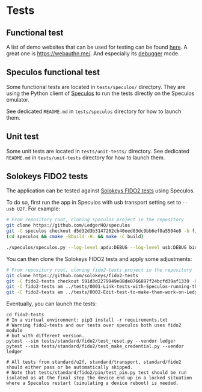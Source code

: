 # Tests

## Functional test

A list of demo websites that can be used for testing can be found [here](https://github.com/herrjemand/awesome-webauthn#demos).
A great one is https://webauthn.me/. And especially its [debugger](https://webauthn.me/debugger) mode.


## Speculos functional test

Some functional tests are located in `tests/speculos/` directory.
They are using the Python client of [Speculos](https://github.com/LedgerHQ/speculos) to run the tests directly on the Speculos emulator.

See dedicated `README.md` in `tests/speculos` directory for how to launch them.


## Unit test

Some unit tests are located in `tests/unit-tests/` directory.
See dedicated `README.md` in `tests/unit-tests` directory for how to launch them.


## Solokeys FIDO2 tests

The application can be tested against [Solokeys FIDO2 tests](https://github.com/solokeys/fido2-tests) using Speculos.

To do so, first run the app in Speculos with usb transport setting set to `--usb U2F`.
For example:
```sh
# From repository root, cloning speculos project in the repository
git clone https://github.com/LedgerHQ/speculos
git -C speculos checkout d5d32d3b3147262cb40eed83dc9bb6ef0a5504e8 -b fido2-app
(cd speculos && cmake -Bbuild -H. && make -C build)

./speculos/speculos.py --log-level apdu:DEBUG --log-level usb:DEBUG bin/app.elf --usb U2F
```

You can then clone the Solokeys FIDO2 tests and apply some adjustments:
```sh
# From repository root, cloning fido2-tests project in the repository
git clone https://github.com/solokeys/fido2-tests
git -C fido2-tests checkout 591d3d2279949e08de0766897f24bcfd39af1339 -b fido2-app
git -C fido2-tests am ../tests/0001-Link-tests-with-Speculos-running-the-FIDO2-applicati.patch
git -C fido2-tests am ../tests/0002-Edit-test-to-make-them-work-on-Ledger-fido2-app.patch
```


Eventually, you can launch the tests:
```
cd fido2-tests
# In a virtual environment: pip3 install -r requirements.txt
# Warning fido2-tests and our tests over speculos both uses fido2 module
# but with different version.
pytest --sim tests/standard/fido2/test_reset.py --vendor ledger
pytest --sim tests/standard/fido2/test_make_credential.py --vendor ledger

# All tests from standard/u2f, standard/transport, standard/fido2 should either pass or be automatically skipped.
# Note that tests/standard/fido2/pin/test_pin.py test should be run isolated as at the final step the device end up in a locked situation where a Speculos restart (simulating a device reboot) is needed.
```
